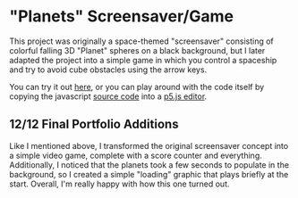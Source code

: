 # "Planets" Screensaver/Game

This project was originally a space-themed "screensaver" consisting of colorful falling 3D "Planet" spheres on a black background, but I later adapted the project into a simple game in which you control a spaceship and try to avoid cube obstacles using the arrow keys. 

You can try it out [here](https://editor.p5js.org/hillmermatthew/present/ehsAg7HvQ), or you can play around with the code itself by copying the javascript [source code](planets.js) into a [p5.js editor](http://editor.p5js.org).


## 12/12 Final Portfolio Additions
Like I mentioned above, I transformed the original screensaver concept into a simple video game, complete with a score counter and everything.  Additionally, I noticed that the planets took a few seconds to populate in the background, so I created a simple "loading" graphic that plays briefly at the start.  Overall, I'm really happy with how this one turned out.
